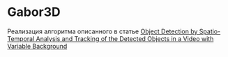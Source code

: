 # Gabor3D

Реализация алгоритма описанного в статье [Object Detection by Spatio-Temporal Analysis and Tracking of the Detected Objects in a Video with Variable Background](https://arxiv.org/pdf/1705.02949)
